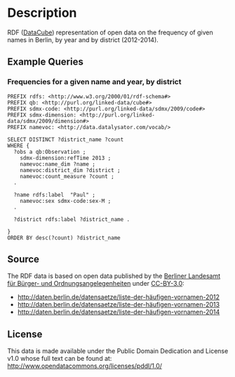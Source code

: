 # Description

RDF ([DataCube](http://www.w3.org/TR/vocab-data-cube)) representation of open data on the frequency of given names in Berlin, by year and by district (2012-2014).


## Example Queries

### Frequencies for a given name and year, by district

```sparql
PREFIX rdfs: <http://www.w3.org/2000/01/rdf-schema#> 
PREFIX qb: <http://purl.org/linked-data/cube#> 
PREFIX sdmx-code: <http://purl.org/linked-data/sdmx/2009/code#> 
PREFIX sdmx-dimension: <http://purl.org/linked-data/sdmx/2009/dimension#> 
PREFIX namevoc: <http://data.datalysator.com/vocab/> 

SELECT DISTINCT ?district_name ?count
WHERE {
  ?obs a qb:Observation ;
    sdmx-dimension:refTime 2013 ;
    namevoc:name_dim ?name ;
    namevoc:district_dim ?district ;
    namevoc:count_measure ?count ;
  .
  
  ?name rdfs:label  "Paul" ;
    namevoc:sex sdmx-code:sex-M ;
  .
  
  ?district rdfs:label ?district_name .
  
}
ORDER BY desc(?count) ?district_name
```

## Source

The RDF data is based on open data published by the [Berliner Landesamt für Bürger- und Ordnungsangelegenheiten](http://www.berlin.de/labo/) under [CC-BY-3.0](http://creativecommons.org/licenses/by/3.0/de/): 

- http://daten.berlin.de/datensaetze/liste-der-häufigen-vornamen-2012
- http://daten.berlin.de/datensaetze/liste-der-häufigen-vornamen-2013
- http://daten.berlin.de/datensaetze/liste-der-häufigen-vornamen-2014

## License

This data is made available under the Public Domain Dedication and License v1.0 whose full text can be found at: http://www.opendatacommons.org/licenses/pddl/1.0/